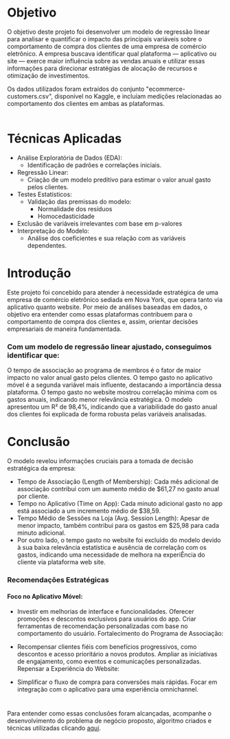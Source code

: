 # Objetivo
O objetivo deste projeto foi desenvolver um modelo de regressão linear para analisar e quantificar o impacto das principais variáveis sobre o comportamento de compra dos clientes de uma empresa de comércio eletrônico. A empresa buscava identificar qual plataforma — aplicativo ou site — exerce maior influência sobre as vendas anuais e utilizar essas informações para direcionar estratégias de alocação de recursos e otimização de investimentos.

Os dados utilizados foram extraídos do conjunto "ecommerce-customers.csv", disponível no Kaggle, e incluíam medições relacionadas ao comportamento dos clientes em ambas as plataformas.
<br>
<br>

# Técnicas Aplicadas
* Análise Exploratória de Dados (EDA): 
  * Identificação de padrões e correlações iniciais.
* Regressão Linear: 
  * Criação de um modelo preditivo para estimar o valor anual gasto pelos clientes.
* Testes Estatísticos: 
  * Validação das premissas do modelo:
    * Normalidade dos resíduos
    * Homocedasticidade
* Exclusão de variáveis irrelevantes com base em p-valores
* Interpretação do Modelo: 
  * Análise dos coeficientes e sua relação com as variáveis dependentes.

# Introdução
Este projeto foi concebido para atender à necessidade estratégica de uma empresa de comércio eletrônico sediada em Nova York, que opera tanto via aplicativo quanto website. Por meio de análises baseadas em dados, o objetivo era entender como essas plataformas contribuem para o comportamento de compra dos clientes e, assim, orientar decisões empresariais de maneira fundamentada.

###  Com um modelo de regressão linear ajustado, conseguimos identificar que:

O tempo de associação ao programa de membros é o fator de maior impacto no valor anual gasto pelos clientes.
O tempo gasto no aplicativo móvel é a segunda variável mais influente, destacando a importância dessa plataforma.
O tempo gasto no website mostrou correlação mínima com os gastos anuais, indicando menor relevância estratégica.
O modelo apresentou um R² de 98,4%, indicando que a variabilidade do gasto anual dos clientes foi explicada de forma robusta pelas variáveis analisadas.

# Conclusão
O modelo revelou informações cruciais para a tomada de decisão estratégica da empresa:

* Tempo de Associação (Length of Membership): Cada mês adicional de associação contribui com um aumento médio de $61,27 no gasto anual por cliente.
* Tempo no Aplicativo (Time on App): Cada minuto adicional gasto no app está associado a um incremento médio de $38,59.
* Tempo Médio de Sessões na Loja (Avg. Session Length): Apesar de menor impacto, também contribui para os gastos em $25,98 para cada minuto adicional.
* Por outro lado, o tempo gasto no website foi excluído do modelo devido à sua baixa relevância estatística e ausência de correlação com os gastos, indicando uma necessidade de melhora na experiÊncia do cliente via plataforma web site.

###  Recomendações Estratégicas
#### Foco no Aplicativo Móvel:

* Investir em melhorias de interface e funcionalidades.
Oferecer promoções e descontos exclusivos para usuários do app.
Criar ferramentas de recomendação personalizadas com base no comportamento do usuário.
Fortalecimento do Programa de Associação:

* Recompensar clientes fiéis com benefícios progressivos, como descontos e acesso prioritário a novos produtos.
Ampliar as iniciativas de engajamento, como eventos e comunicações personalizadas.
Repensar a Experiência do Website:

* Simplificar o fluxo de compra para conversões mais rápidas.
Focar em integração com o aplicativo para uma experiência omnichannel.

#

Para entender como essas conclusões foram alcançadas, acompanhe o desenvolvimento do problema de negócio proposto, algoritmo criados e técnicas utilizadas clicando [aqui](https://github.com/p4uloms4ntos/Regressao-Linear-em-dados-de-Ecommerce/blob/main/regressao-linear-projeto.ipynb).